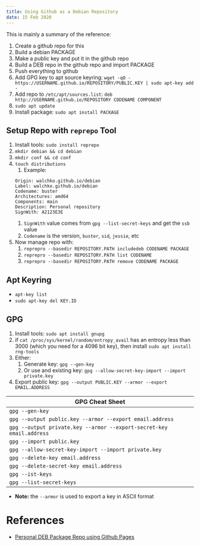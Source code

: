 ```yaml
---
title: Using Github as a Debian Repository
date: 15 Feb 2020
---
```


This is mainly a summary of the reference:

1. Create a github repo for this
1. Build a debian PACKAGE
1. Make a public key and put it in the github repo
1. Build a DEB repo in the github repo and import PACKAGE
1. Push everything to github
1. Add GPG key to apt source keyring: `wget -qO - https://USERNAME.github.io/REPOSITORY/PUBLIC.KEY | sudo apt-key add -`
1. Add repo to `/etc/apt/sources.list`: `deb http://USERNAME.github.io/REPOSITORY CODENAME COMPONENT`
1. `sudo apt update`
1. Install package: `sudo apt install PACKAGE`

## Setup Repo with `reprepo` Tool

1. Install tools: `sudo install reprepo`
1. `mkdir debian && cd debian`
1. `mkdir conf && cd conf`
1. `touch distributions`
    1. Example:
    ```
    Origin: walchko.github.io/debian
    Label: walchko.github.io/debian
    Codename: buster
    Architectures: amd64
    Components: main
    Description: Personal repository
    SignWith: A2123E3E
    ```
    1. `SignWith` value comes from `gpg --list-secret-keys` and get the `ssb` value
    1. `Codename` is the version, `buster`, `sid`, `jessie`, etc
1. Now manage repo with:
    1. `reprepro --basedir REPOSITORY.PATH includedeb CODENAME PACKAGE`
    1. `reprepro --basedir REPOSITORY.PATH list CODENAME`
    1. `reprepro --basedir REPOSITORY.PATH remove CODENAME PACKAGE`

## Apt Keyring

- `apt-key list`
- `sudo apt-key del KEY.ID`

## GPG

1. Install tools: `sudo apt install gnupg`
1. if `cat /proc/sys/kernel/random/entropy_avail` has an entropy less than 3000 (which you need for a 4096 bit key), then install `sudo apt install rng-tools`
1. Either:
    1. Generate key: `gpg --gen-key`
    1. Or use and existing key: `gpg --allow-secret-key-import --import private.key`
1. Export public key: `gpg --output PUBLIC.KEY --armor --export EMAIL.ADDRESS`

| GPG Cheat Sheet                                                  | 
|------------------------------------------------------------------|
| `gpg --gen-key`
| `gpg --output public.key --armor --export email.address`
| `gpg --output private.key --armor --export-secret-key email.address`
| `gpg --import public.key`
| `gpg --allow-secret-key-import --import private.key`
| `gpg --delete-key email.address`
| `gpg --delete-secret-key email.address`
| `gpg --ist-keys`
| `gpg --list-secret-keys`

- **Note:** the `--armor` is used to export a key in ASCII format

# References

- [Personal DEB Package Repo using Github Pages](https://pmateusz.github.io/linux/2017/06/30/linux-secure-apt-repository.html)
